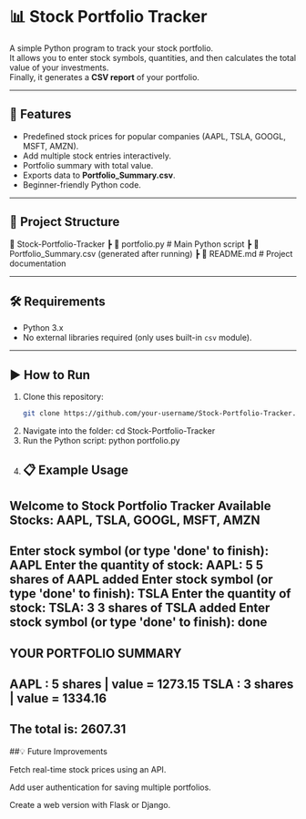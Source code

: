 # 📊 Stock Portfolio Tracker

A simple Python program to track your stock portfolio.  
It allows you to enter stock symbols, quantities, and then calculates the total value of your investments.  
Finally, it generates a **CSV report** of your portfolio.

---

## 🚀 Features
- Predefined stock prices for popular companies (AAPL, TSLA, GOOGL, MSFT, AMZN).
- Add multiple stock entries interactively.
- Portfolio summary with total value.
- Exports data to **Portfolio_Summary.csv**.
- Beginner-friendly Python code.

---

## 📂 Project Structure
📁 Stock-Portfolio-Tracker
┣ 📄 portfolio.py # Main Python script
┣ 📄 Portfolio_Summary.csv (generated after running)
┣ 📄 README.md # Project documentation


---

## 🛠️ Requirements
- Python 3.x
- No external libraries required (only uses built-in `csv` module).

---

## ▶️ How to Run
1. Clone this repository:
   ```bash
   git clone https://github.com/your-username/Stock-Portfolio-Tracker.git
2. Navigate into the folder:
   cd Stock-Portfolio-Tracker
3. Run the Python script:
    python portfolio.py
4. 📋 Example Usage
   ------------------------------------------------------------
Welcome to Stock Portfolio Tracker
Available Stocks: AAPL, TSLA, GOOGL, MSFT, AMZN
------------------------------------------------------------
Enter stock symbol (or type 'done' to finish): AAPL
Enter the quantity of stock: AAPL: 5
5 shares of AAPL added
Enter stock symbol (or type 'done' to finish): TSLA
Enter the quantity of stock: TSLA: 3
3 shares of TSLA added
Enter stock symbol (or type 'done' to finish): done
----------------------------------------
YOUR PORTFOLIO SUMMARY
----------------------------------------
AAPL : 5 shares | value = 1273.15
TSLA : 3 shares | value = 1334.16
----------------------------------------
The total is: 2607.31
----------------------------------------


   ##💡 Future Improvements

Fetch real-time stock prices using an API.

Add user authentication for saving multiple portfolios.

Create a web version with Flask or Django.
   
   

   
   

